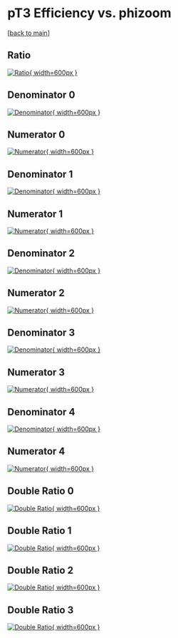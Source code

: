 # pT3 Efficiency vs. phizoom

[[back to main](./)]



## Ratio

[![Ratio](../mtv/var/pT3_loweta_11_0_eff_phizoom.png){ width=600px }](../mtv/var/pT3_loweta_11_0_eff_phizoom.pdf)

## Denominator 0

[![Denominator](../mtv/den/pT3_loweta_11_0_eff_phizoom_den0.png){ width=600px }](../mtv/den/pT3_loweta_11_0_eff_phizoom_den0.pdf)

## Numerator 0

[![Numerator](../mtv/num/pT3_loweta_11_0_eff_phizoom_num0.png){ width=600px }](../mtv/num/pT3_loweta_11_0_eff_phizoom_num0.pdf)

## Denominator 1

[![Denominator](../mtv/den/pT3_loweta_11_0_eff_phizoom_den1.png){ width=600px }](../mtv/den/pT3_loweta_11_0_eff_phizoom_den1.pdf)

## Numerator 1

[![Numerator](../mtv/num/pT3_loweta_11_0_eff_phizoom_num1.png){ width=600px }](../mtv/num/pT3_loweta_11_0_eff_phizoom_num1.pdf)

## Denominator 2

[![Denominator](../mtv/den/pT3_loweta_11_0_eff_phizoom_den2.png){ width=600px }](../mtv/den/pT3_loweta_11_0_eff_phizoom_den2.pdf)

## Numerator 2

[![Numerator](../mtv/num/pT3_loweta_11_0_eff_phizoom_num2.png){ width=600px }](../mtv/num/pT3_loweta_11_0_eff_phizoom_num2.pdf)

## Denominator 3

[![Denominator](../mtv/den/pT3_loweta_11_0_eff_phizoom_den3.png){ width=600px }](../mtv/den/pT3_loweta_11_0_eff_phizoom_den3.pdf)

## Numerator 3

[![Numerator](../mtv/num/pT3_loweta_11_0_eff_phizoom_num3.png){ width=600px }](../mtv/num/pT3_loweta_11_0_eff_phizoom_num3.pdf)

## Denominator 4

[![Denominator](../mtv/den/pT3_loweta_11_0_eff_phizoom_den4.png){ width=600px }](../mtv/den/pT3_loweta_11_0_eff_phizoom_den4.pdf)

## Numerator 4

[![Numerator](../mtv/num/pT3_loweta_11_0_eff_phizoom_num4.png){ width=600px }](../mtv/num/pT3_loweta_11_0_eff_phizoom_num4.pdf)

## Double Ratio 0

[![Double Ratio](../mtv/ratio/pT3_loweta_11_0_eff_phizoom_ratio0.png){ width=600px }](../mtv/ratio/pT3_loweta_11_0_eff_phizoom_ratio0.pdf)

## Double Ratio 1

[![Double Ratio](../mtv/ratio/pT3_loweta_11_0_eff_phizoom_ratio1.png){ width=600px }](../mtv/ratio/pT3_loweta_11_0_eff_phizoom_ratio1.pdf)

## Double Ratio 2

[![Double Ratio](../mtv/ratio/pT3_loweta_11_0_eff_phizoom_ratio2.png){ width=600px }](../mtv/ratio/pT3_loweta_11_0_eff_phizoom_ratio2.pdf)

## Double Ratio 3

[![Double Ratio](../mtv/ratio/pT3_loweta_11_0_eff_phizoom_ratio3.png){ width=600px }](../mtv/ratio/pT3_loweta_11_0_eff_phizoom_ratio3.pdf)

